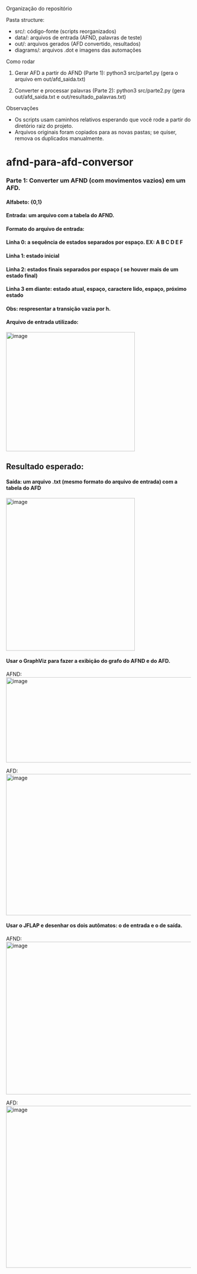 Organização do repositório

Pasta structure:
- src/: código-fonte (scripts reorganizados)
- data/: arquivos de entrada (AFND, palavras de teste)
- out/: arquivos gerados (AFD convertido, resultados)
- diagrams/: arquivos .dot e imagens das automações

Como rodar

1) Gerar AFD a partir do AFND (Parte 1):
   python3 src/parte1.py
   (gera o arquivo em out/afd_saida.txt)

2) Converter e processar palavras (Parte 2):
   python3 src/parte2.py
   (gera out/afd_saida.txt e out/resultado_palavras.txt)

Observações
- Os scripts usam caminhos relativos esperando que você rode a partir do diretório raiz do projeto.
- Arquivos originais foram copiados para as novas pastas; se quiser, remova os duplicados manualmente.


# afnd-para-afd-conversor
### Parte 1: Converter um AFND (com movimentos vazios) em um AFD.
#### Alfabeto: {0,1}
#### Entrada: um arquivo com a tabela do AFND.
#### Formato do arquivo de entrada:
#### Linha 0: a sequência de estados separados por espaço. EX: A B C D E F
#### Linha 1: estado inicial
#### Linha 2: estados finais separados por espaço ( se houver mais de um estado final)
#### Linha 3 em diante: estado atual, espaço, caractere lido, espaço, próximo estado
#### Obs: respresentar a transição vazia por h.

#### Arquivo de entrada utilizado:
<img width="351" height="324" alt="image" src="https://github.com/user-attachments/assets/d1898f70-39ae-4029-ab3e-e2de305f47ff" />

## Resultado esperado:
#### Saída: um arquivo .txt (mesmo formato do arquivo de entrada) com a tabela do AFD
<img width="351" height="415" alt="image" src="https://github.com/user-attachments/assets/3930d5bd-a9c7-4ce6-b674-79a9f52fbb27" />

#### Usar o GraphViz para fazer a exibição do grafo do AFND e do AFD.
AFND:
<img width="691" height="232" alt="image" src="https://github.com/user-attachments/assets/4b07bbac-2991-4d75-a911-0a0915ea27ef" />


AFD:
<img width="917" height="384" alt="image" src="https://github.com/user-attachments/assets/f0ea9ccd-819e-4c6c-886a-92c44b6f3813" />

#### Usar o JFLAP e desenhar os dois autômatos: o de entrada e o de saída.

AFND:
<img width="648" height="415" alt="image" src="https://github.com/user-attachments/assets/e54cbb96-9835-4342-99dd-6b124c05bcab" />

AFD:
<img width="616" height="440" alt="image" src="https://github.com/user-attachments/assets/d60ea7ab-ea02-4883-8944-919b09f3a746" />

